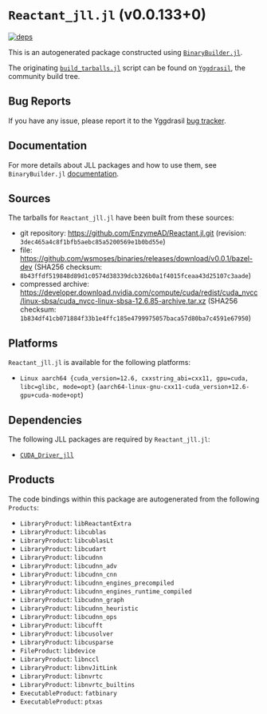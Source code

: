 # `Reactant_jll.jl` (v0.0.133+0)

[![deps](https://juliahub.com/docs/Reactant_jll/deps.svg)](https://juliahub.com/ui/Packages/General/Reactant_jll/)

This is an autogenerated package constructed using [`BinaryBuilder.jl`](https://github.com/JuliaPackaging/BinaryBuilder.jl).

The originating [`build_tarballs.jl`](https://github.com/JuliaPackaging/Yggdrasil/blob/1f8c6a5777700cbc7d9c84c1a6426cb8b39c287c/R/Reactant/build_tarballs.jl) script can be found on [`Yggdrasil`](https://github.com/JuliaPackaging/Yggdrasil/), the community build tree.

## Bug Reports

If you have any issue, please report it to the Yggdrasil [bug tracker](https://github.com/JuliaPackaging/Yggdrasil/issues).

## Documentation

For more details about JLL packages and how to use them, see `BinaryBuilder.jl` [documentation](https://docs.binarybuilder.org/stable/jll/).

## Sources

The tarballs for `Reactant_jll.jl` have been built from these sources:

* git repository: https://github.com/EnzymeAD/Reactant.jl.git (revision: `3dec465a4c8f1bfb5aebc85a5200569e1b0bd55e`)
* file: https://github.com/wsmoses/binaries/releases/download/v0.0.1/bazel-dev (SHA256 checksum: `8b43ffdf519848d89d1c0574d38339dcb326b0a1f4015fceaa43d25107c3aade`)
* compressed archive: https://developer.download.nvidia.com/compute/cuda/redist/cuda_nvcc/linux-sbsa/cuda_nvcc-linux-sbsa-12.6.85-archive.tar.xz (SHA256 checksum: `1b834df41cb071884f33b1e4ffc185e4799975057baca57d80ba7c4591e67950`)

## Platforms

`Reactant_jll.jl` is available for the following platforms:

* `Linux aarch64 {cuda_version=12.6, cxxstring_abi=cxx11, gpu=cuda, libc=glibc, mode=opt}` (`aarch64-linux-gnu-cxx11-cuda_version+12.6-gpu+cuda-mode+opt`)

## Dependencies

The following JLL packages are required by `Reactant_jll.jl`:

* [`CUDA_Driver_jll`](https://github.com/JuliaBinaryWrappers/CUDA_Driver_jll.jl)

## Products

The code bindings within this package are autogenerated from the following `Products`:

* `LibraryProduct`: `libReactantExtra`
* `LibraryProduct`: `libcublas`
* `LibraryProduct`: `libcublasLt`
* `LibraryProduct`: `libcudart`
* `LibraryProduct`: `libcudnn`
* `LibraryProduct`: `libcudnn_adv`
* `LibraryProduct`: `libcudnn_cnn`
* `LibraryProduct`: `libcudnn_engines_precompiled`
* `LibraryProduct`: `libcudnn_engines_runtime_compiled`
* `LibraryProduct`: `libcudnn_graph`
* `LibraryProduct`: `libcudnn_heuristic`
* `LibraryProduct`: `libcudnn_ops`
* `LibraryProduct`: `libcufft`
* `LibraryProduct`: `libcusolver`
* `LibraryProduct`: `libcusparse`
* `FileProduct`: `libdevice`
* `LibraryProduct`: `libnccl`
* `LibraryProduct`: `libnvJitLink`
* `LibraryProduct`: `libnvrtc`
* `LibraryProduct`: `libnvrtc_builtins`
* `ExecutableProduct`: `fatbinary`
* `ExecutableProduct`: `ptxas`
